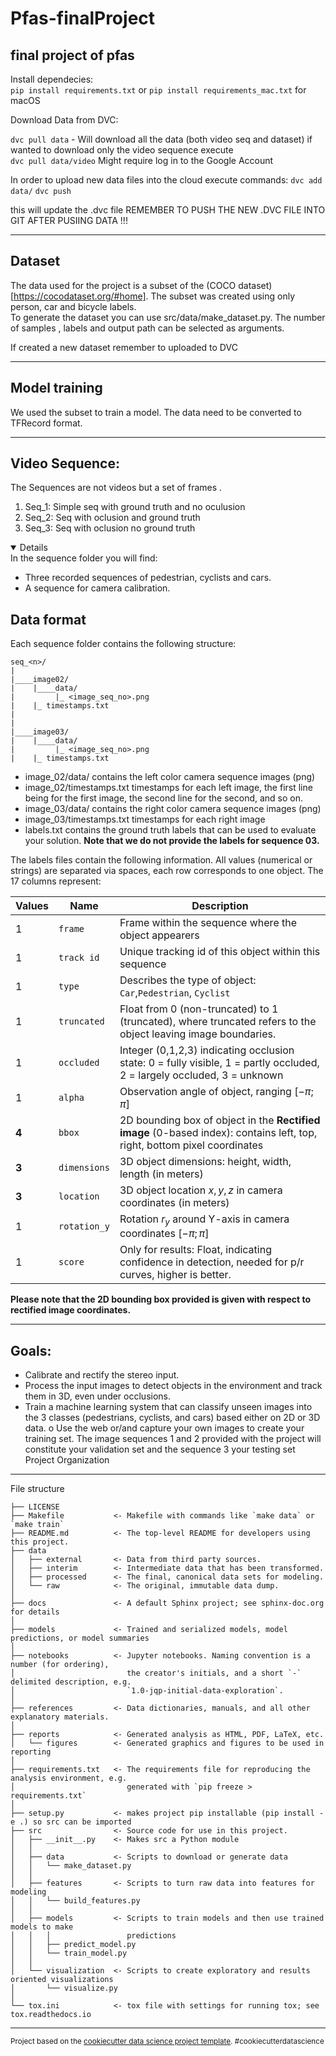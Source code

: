 Pfas-finalProject
==============================

final project of pfas
------------
Install dependecies:  
`pip install requirements.txt` or `pip install requirements_mac.txt` for macOS


Download Data from DVC:  

`dvc pull data` - Will download all the data (both video seq and dataset)
if wanted to download only the video sequence execute    
`dvc pull data/video`
Might require log in to the Google Account  

In order to upload new data files into the cloud execute commands:
`dvc add data/`
`dvc push`

this will update the .dvc file REMEMBER TO PUSH THE NEW .DVC FILE INTO GIT AFTER PUSIING DATA !!!

-------
## Dataset   
The data used for the project is a subset of the (COCO dataset)[https://cocodataset.org/#home].
The subset was created using only person, car and bicycle labels.  
To generate the dataset you can use src/data/make_dataset.py. 
The number of samples , labels and output path can be selected as arguments.

If created a new dataset remember to uploaded to DVC

-------

## Model training  
We used the subset to train a model. The data need to be converted to TFRecord format. 

-------

## Video Sequence:   
The Sequences are not videos but a set of frames .
1. Seq_1: Simple seq with ground truth and no oculusion
2. Seq_2: Seq with oclusion and ground truth
3. Seq_3: Seq with oclusion no ground truth

<details open>
<summary>Details</summary>
In the sequence folder you will find:

- Three recorded sequences of pedestrian, cyclists and cars.
- A sequence for camera calibration.

## Data format

Each sequence folder contains the following structure:
```
seq_<n>/
|
|____image02/
|    |____data/
|         |_ <image_seq_no>.png
|    |_ timestamps.txt
|
|
|____image03/
|    |____data/
|         |_ <image_seq_no>.png
|    |_ timestamps.txt
```

- image_02/data/ contains the left color camera sequence images (png)
- image_02/timestamps.txt timestamps for each left image, the first line being for the first image, the second line for the second, and so on.
- image_03/data/ contains the right color camera sequence images  (png)
- image_03/timestamps.txt timestamps for each right image
- labels.txt contains the ground truth labels that can be used to evaluate your solution. **Note that we do not provide the labels for sequence 03.**

The labels files contain the following information. All values (numerical or strings) are separated via spaces, each row corresponds to one object. The 17 columns represent:

|Values  |  Name    |  Description
|--------|----------|--------------------------------------------------------
|   1    | `frame`    |  Frame within the sequence where the object appearers
|   1    | `track id` |  Unique tracking id of this object within this sequence
|   1    | `type`     |  Describes the type of object: `Car`,`Pedestrian`, `Cyclist`
|   1    | `truncated`|  Float from 0 (non-truncated) to 1 (truncated), where truncated refers to the object leaving image boundaries.
|   1    | `occluded` | Integer (0,1,2,3) indicating occlusion state: 0 = fully visible, 1 = partly occluded, 2 = largely occluded, 3 = unknown
|   1    | `alpha`    | Observation angle of object, ranging $[-\pi;\pi]$
|   **4**    | `bbox`     | 2D bounding box of object in the **Rectified image** (0-based index): contains left, top, right, bottom pixel coordinates
|   **3**   |`dimensions`| 3D object dimensions: height, width, length (in meters)
|  **3**    | `location` | 3D object location $x,y,z$ in camera coordinates (in meters)
|   1    |`rotation_y`| Rotation $r_y$ around Y-axis in camera coordinates $[-\pi;\pi]$
|   1    | `score`   | Only for results: Float, indicating confidence in detection, needed for p/r curves, higher is better.

**Please note that the 2D bounding box provided is given with respect to rectified image coordinates.** 

</details>

------------  
## Goals:

- Calibrate and rectify the stereo input.
- Process the input images to detect objects in the environment and track them in 3D,
even under occlusions.
- Train a machine learning system that can classify unseen images into the 3 classes
(pedestrians, cyclists, and cars) based either on 2D or 3D data.
o Use the web or/and capture your own images to create your training set. The
image sequences 1 and 2 provided with the project will constitute your
validation set and the sequence 3 your testing set
Project Organization  
------------
File structure

    ├── LICENSE
    ├── Makefile           <- Makefile with commands like `make data` or `make train`
    ├── README.md          <- The top-level README for developers using this project.
    ├── data
    │   ├── external       <- Data from third party sources.
    │   ├── interim        <- Intermediate data that has been transformed.
    │   ├── processed      <- The final, canonical data sets for modeling.
    │   └── raw            <- The original, immutable data dump.
    │
    ├── docs               <- A default Sphinx project; see sphinx-doc.org for details
    │
    ├── models             <- Trained and serialized models, model predictions, or model summaries
    │
    ├── notebooks          <- Jupyter notebooks. Naming convention is a number (for ordering),
    │                         the creator's initials, and a short `-` delimited description, e.g.
    │                         `1.0-jqp-initial-data-exploration`.
    │
    ├── references         <- Data dictionaries, manuals, and all other explanatory materials.
    │
    ├── reports            <- Generated analysis as HTML, PDF, LaTeX, etc.
    │   └── figures        <- Generated graphics and figures to be used in reporting
    │
    ├── requirements.txt   <- The requirements file for reproducing the analysis environment, e.g.
    │                         generated with `pip freeze > requirements.txt`
    │
    ├── setup.py           <- makes project pip installable (pip install -e .) so src can be imported
    ├── src                <- Source code for use in this project.
    │   ├── __init__.py    <- Makes src a Python module
    │   │
    │   ├── data           <- Scripts to download or generate data
    │   │   └── make_dataset.py
    │   │
    │   ├── features       <- Scripts to turn raw data into features for modeling
    │   │   └── build_features.py
    │   │
    │   ├── models         <- Scripts to train models and then use trained models to make
    │   │   │                 predictions
    │   │   ├── predict_model.py
    │   │   └── train_model.py
    │   │
    │   └── visualization  <- Scripts to create exploratory and results oriented visualizations
    │       └── visualize.py
    │
    └── tox.ini            <- tox file with settings for running tox; see tox.readthedocs.io


--------

<p><small>Project based on the <a target="_blank" href="https://drivendata.github.io/cookiecutter-data-science/">cookiecutter data science project template</a>. #cookiecutterdatascience</small></p>

